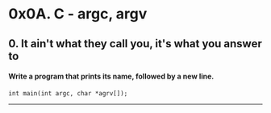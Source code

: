 # 0x0A. C - argc, argv


## 0. It ain't what they call you, it's what you answer to
#### Write a program that prints its name, followed by a new line.
```
int main(int argc, char *agrv[]);
```
---


